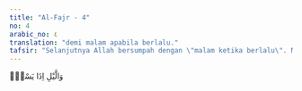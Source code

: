 ```yaml
---
title: "Al-Fajr - 4"
no: 4
arabic_no: ٤
translation: "demi malam apabila berlalu."
tafsir: "Selanjutnya Allah bersumpah dengan \"malam ketika berlalu\". Malam yang dimaksud adalah malam ketika jamaah haji sudah berlalu dari 'Arafah dan singgah di Muzdalifah dalam perjalanan menuju Mina dalam pelaksanaan ibadah haji.\n\nDemikianlah Allah bersumpah dengan hari-hari dalam pelaksanaan ibadah haji untuk menunjukkan bahwa ibadah haji itu besar maknanya dalam pandangan Allah. Hal itu karena ibadah haji itu mengingatkan manusia tentang adanya kematian. Dengan ingat kematian, manusia diharapkan beriman dan berbuat baik.\n\nAyat ini juga bisa ditafsirkan bahwa Allah bersumpah dengan hari-hari yang terus silih berganti untuk menunjukkan bahwa Allah Mahakuasa memelihara dan mengelola alam. Bila sudah tiba waktunya, yaitu hari Kiamat, Ia Mahakuasa pula menghancurkannya dan menghidupkannya kembali"
---
```


وَالَّيْلِ اِذَا يَسْرِۚ
